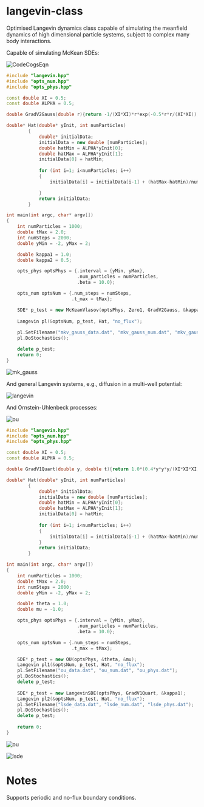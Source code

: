 # langevin-class

Optimised Langevin dynamics class capable of simulating the meanfield dynamics of high dimensional particle systems, subject to complex many body interactions.

Capable of simulating McKean SDEs:

![CodeCogsEqn](https://user-images.githubusercontent.com/28300876/154377984-c0008ce5-9b50-4450-b82b-271cdda54f87.svg)


```C++
#include "langevin.hpp"
#include "opts_num.hpp"
#include "opts_phys.hpp"

const double XI = 0.5;
const double ALPHA = 0.5; 

double GradV2Gauss(double r){return -1/(XI*XI)*r*exp(-0.5*r*r/(XI*XI));}

double* Hat(double* yInit, int numParticles)
        {
            double* initialData;
            initialData = new double [numParticles]; 
            double hatMin = ALPHA*yInit[0];
            double hatMax = ALPHA*yInit[1];
            initialData[0] = hatMin;
            
            for (int i=1; i<numParticles; i++)
            {
                initialData[i] = initialData[i-1] + (hatMax-hatMin)/numParticles;![CodeCogsEqn](https://user-images.githubusercontent.com/28300876/154377967-afa2d347-82ab-4cf2-af9c-7e256473ae6c.svg)

            }
            return initialData;
        }   

int main(int argc, char* argv[])
{
    int numParticles = 1000;
    double tMax = 2.0;  
    int numSteps = 2000;
    double yMin = -2, yMax = 2;    

    double kappa1 = 1.0;
    double kappa2 = 0.5;

    opts_phys optsPhys = {.interval = {yMin, yMax}, 
                          .num_particles = numParticles,
                          .beta = 10.0};                          

    opts_num optsNum = {.num_steps = numSteps, 
                        .t_max = tMax};   

    SDE* p_test = new McKeanVlasov(optsPhys, Zero1, GradV2Gauss, &kappa1, &kappa2);
    
    Langevin pl(&optsNum, p_test, Hat, "no_flux");    
    
    pl.SetFilename("mkv_gauss_data.dat", "mkv_gauss_num.dat", "mkv_gauss_phys.dat");
    pl.DoStochastics();

    delete p_test;
    return 0;
}
```
![mk_gauss](https://user-images.githubusercontent.com/28300876/154377050-fcd849d1-d485-44f0-899a-6710b514b5b3.gif)


And general Langevin systems, e.g., diffusion in a multi-well potential: 

![langevin](https://user-images.githubusercontent.com/28300876/154381585-09cdaac4-5122-463c-8a12-d9b0fc2fc026.svg)

And Ornstein-Uhlenbeck processes:

![ou](https://user-images.githubusercontent.com/28300876/154378187-4ea06cd5-482a-4596-8a21-fba6841baabc.svg)


```C++
#include "langevin.hpp"
#include "opts_num.hpp"
#include "opts_phys.hpp"

const double XI = 0.5;
const double ALPHA = 0.5; 

double GradV1Quart(double y, double t){return 1.0*(0.4*y*y*y/(XI*XI*XI)-1.0*y/XI);}

double* Hat(double* yInit, int numParticles)
        {
            double* initialData;
            initialData = new double [numParticles]; 
            double hatMin = ALPHA*yInit[0];
            double hatMax = ALPHA*yInit[1];
            initialData[0] = hatMin;
            
            for (int i=1; i<numParticles; i++)
            {
                initialData[i] = initialData[i-1] + (hatMax-hatMin)/numParticles;
            }
            return initialData;
        }

int main(int argc, char* argv[])
{
    int numParticles = 1000;
    double tMax = 2.0;  
    int numSteps = 2000;
    double yMin = -2, yMax = 2;    

    double theta = 1.0;
    double mu = -1.0;

    opts_phys optsPhys = {.interval = {yMin, yMax}, 
                          .num_particles = numParticles,
                          .beta = 10.0};                          

    opts_num optsNum = {.num_steps = numSteps, 
                        .t_max = tMax};   

    SDE* p_test = new OU(optsPhys, &theta, &mu);
    Langevin pl1(&optsNum, p_test, Hat, "no_flux");    
    pl.SetFilename("ou_data.dat", "ou_num.dat", "ou_phys.dat");
    pl.DoStochastics();
    delete p_test;
    
    SDE* p_test = new LangevinSDE(optsPhys, GradV1Quart, &kappa1);
    Langevin pl2(&optsNum, p_test, Hat, "no_flux");    
    pl.SetFilename("lsde_data.dat", "lsde_num.dat", "lsde_phys.dat");
    pl.DoStochastics();
    delete p_test;
    
    return 0;
}
```

![ou](https://user-images.githubusercontent.com/28300876/154378720-5797bdd4-3605-42e9-b778-dd926990ec4c.gif)

![lsde](https://user-images.githubusercontent.com/28300876/154381326-cb9feaee-652e-4e83-a1ee-ae37b53f9b6c.gif)

# Notes

Supports periodic and no-flux boundary conditions.
